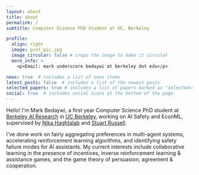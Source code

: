 ```yaml
---
layout: about
title: about
permalink: /
subtitle: Computer Science PhD Student at UC, Berkeley

profile:
  align: right
  image: prof_pic.jpg
  image_circular: false # crops the image to make it circular
  more_info: >
    <p>Email: mark underscore bedaywi at berkeley dot edu</p>

news: true  # includes a list of news items
latest_posts: false  # includes a list of the newest posts
selected_papers: true # includes a list of papers marked as "selected={true}"
social: true  # includes social icons at the bottom of the page
---
```


Hello! I'm Mark Bedaywi, a first year Computer Science PhD student at [Berkeley AI Research](https://bair.berkeley.edu/) in [UC Berkeley](https://www.berkeley.edu/), working on AI Safety and EconML, supervised by [Nika Haghtalab](https://people.eecs.berkeley.edu/~nika/) and [Stuart Russell](http://people.eecs.berkeley.edu/~russell/).

I've done work on fairly aggregating preferences in multi-agent systems, accelerating reinforcement learning algorithms, and identifying safety failure modes for AI assistants. My current interests include collaborative learning in the presence of incentives, inverse reinforcement learning & assistance games, and the game theory of persuasion, agreement & cooperation.